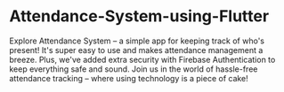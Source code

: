 # Attendance-System-using-Flutter
Explore  Attendance System – a simple app for keeping track of who's present! It's super easy to use and makes attendance management a breeze. Plus, we've added extra security with Firebase Authentication to keep everything safe and sound. Join us in the world of hassle-free attendance tracking – where using technology is a piece of cake!
